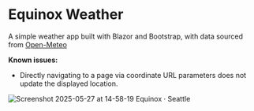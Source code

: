 # Equinox Weather
A simple weather app built with Blazor and Bootstrap, with data sourced from [Open-Meteo](https://open-meteo.com)

**Known issues:**
- Directly navigating to a page via coordinate URL parameters does not update the displayed location.

![Screenshot 2025-05-27 at 14-58-19 Equinox · Seattle](https://github.com/user-attachments/assets/84cf4b83-cc70-4b61-b68f-5e806cf69933)
